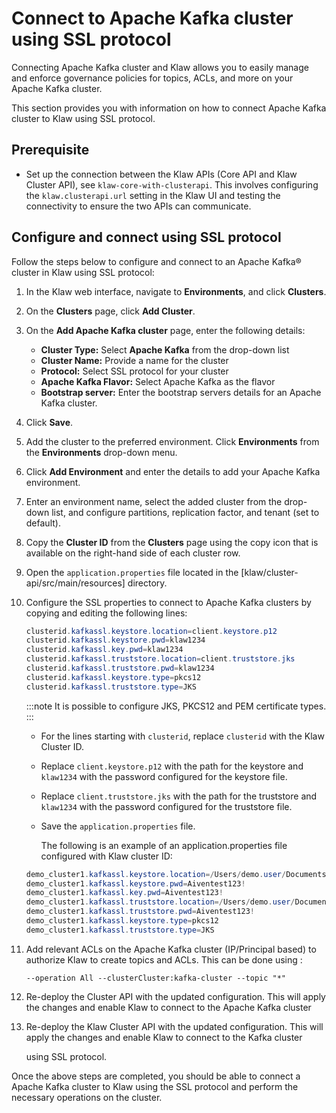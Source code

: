 # Connect to Apache Kafka cluster using SSL protocol

Connecting Apache Kafka cluster and Klaw allows you to easily manage and
enforce governance policies for topics, ACLs, and more on your Apache Kafka
cluster.

This section provides you with information on how to connect Apache
Kafka cluster to Klaw using SSL protocol.

## Prerequisite

- Set up the connection between the Klaw APIs (Core API and Klaw Cluster
  API), see `klaw-core-with-clusterapi`.
  This involves configuring the `klaw.clusterapi.url` setting in the
  Klaw UI and testing the connectivity to ensure the two APIs can
  communicate.

## Configure and connect using SSL protocol

Follow the steps below to configure and connect to an Apache Kafka®
cluster in Klaw using SSL protocol:

1. In the Klaw web interface, navigate to **Environments**, and click
   **Clusters**.
2. On the **Clusters** page, click **Add Cluster**.
3. On the **Add Apache Kafka cluster** page, enter the following details:

   - **Cluster Type:** Select **Apache Kafka** from the drop-down list
   - **Cluster Name:** Provide a name for the cluster
   - **Protocol:** Select SSL protocol for your cluster
   - **Apache Kafka Flavor:** Select Apache Kafka as the flavor
   - **Bootstrap server:** Enter the bootstrap servers details for an
     Apache Kafka cluster.

4. Click **Save**.
5. Add the cluster to the preferred environment. Click **Environments**
   from the **Environments** drop-down menu.
6. Click **Add Environment** and enter the details to add your Apache Kafka
   environment.
7. Enter an environment name, select the added cluster from the drop-down list, and configure partitions, replication
   factor, and tenant (set to default).
8. Copy the **Cluster ID** from the **Clusters** page using the copy
   icon that is available on the right-hand side of each cluster
   row.
9. Open the `application.properties` file located in the
   [klaw/cluster-api/src/main/resources] directory.

10. Configure the SSL properties to connect to Apache Kafka clusters by copying and editing the following lines:

    ```java
    clusterid.kafkassl.keystore.location=client.keystore.p12
    clusterid.kafkassl.keystore.pwd=klaw1234
    clusterid.kafkassl.key.pwd=klaw1234
    clusterid.kafkassl.truststore.location=client.truststore.jks
    clusterid.kafkassl.truststore.pwd=klaw1234
    clusterid.kafkassl.keystore.type=pkcs12
    clusterid.kafkassl.truststore.type=JKS
    ```

    :::note
    It is possible to configure JKS, PKCS12 and PEM certificate types.
    :::

    - For the lines starting with `clusterid`, replace `clusterid` with
      the Klaw Cluster ID.
    - Replace `client.keystore.p12` with the path for the keystore and
      `klaw1234` with the password configured for the keystore file.
    - Replace `client.truststore.jks` with the path for the truststore and
      `klaw1234` with the password configured for the truststore file.
    - Save the `application.properties` file.

      The following is an example of an application.properties file configured with Klaw cluster ID:

    ```java
    demo_cluster1.kafkassl.keystore.location=/Users/demo.user/Documents/Klaw/demo-certs/client.keystore.p12
    demo_cluster1.kafkassl.keystore.pwd=Aiventest123!
    demo_cluster1.kafkassl.key.pwd=Aiventest123!
    demo_cluster1.kafkassl.truststore.location=/Users/demo.user/Documents/Klaw/demo-certs/client.truststore.jks
    demo_cluster1.kafkassl.truststore.pwd=Aiventest123!
    demo_cluster1.kafkassl.keystore.type=pkcs12
    demo_cluster1.kafkassl.truststore.type=JKS
    ```

11. Add relevant ACLs on the Apache Kafka cluster (IP/Principal based) to authorize Klaw to create topics and ACLs. This can be
    done using :

    `--operation All --clusterCluster:kafka-cluster --topic "*"`

 
12. Re-deploy the Cluster API with the updated configuration. This will
    apply the changes and enable Klaw to connect to the Apache Kafka cluster
 
12. Re-deploy the Klaw Cluster API with the updated configuration. This will
    apply the changes and enable Klaw to connect to the Kafka cluster
 
    using SSL protocol.

Once the above steps are completed, you should be able to connect a Apache Kafka cluster to Klaw using the SSL protocol and
perform the necessary operations on the cluster.
